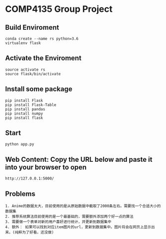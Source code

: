 # COMP4135 Group Project

## Build Enviroment
```
conda create --name rs python=3.6
virtualenv flask
```
## Activate the Enviroment
```
source activate rs
source flask/bin/activate
```
## Install some package
```
pip install Flask
pip install Flask-Table
pip install pandas
pip install numpy
pip install flask
```

## Start
```
python app.py
```

## Web Content: Copy the URL below and paste it into your browser to open
```
http://127.0.0.1:5000/
```

## Problems
```
1. Anime的数据太大，目前使用的是从原始数据中截取了2000条左右。需要找一个合适大小的数据集
2. 推荐系统算法目前使用的是一个最基础的，需要额外添加两个好一点的算法
3. 需要做一个表单对新的用户喜好进行统计，并更新到数据集中
4. 额外： 如果可以找到对应item图片的url，更新到数据集中。图片将会在网页上显示出来。(纯粹为了好看，还没做)
```
